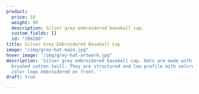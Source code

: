 ```yaml
---
product:
  price: 18
  weight: 90
  description: Silver grey embroidered baseball cap.
  custom_fields: []
  id: "200280"
title: Silver Grey Embroidered Baseball Cap
image: "/img/grey-hat-main.jpg"
hover_image: "/img/grey-hat-artwork.jpg"
description: 'Silver grey embroidered baseball cap. Hats are made with high quality
  brushed cotton twill. They are structured and low profile with velcro closure. Three
  color logo embroidered on front. '
draft: true

---
```

